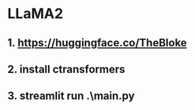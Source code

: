 # LLaMA2
## 1. https://huggingface.co/TheBloke
## 2. install ctransformers
## 3. streamlit run .\main.py
